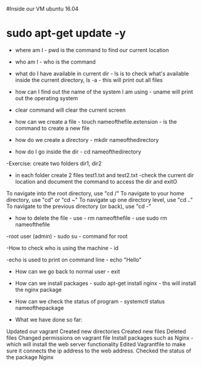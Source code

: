 #Inside our VM ubuntu 16.04

# sudo apt-get update -y

- where am I - pwd is the command to find our current location 
- who am I - who is the command 
- what do I have available in current dir - ls is to check what's available inside the current directory, ls -a - this
will print out all files
- how can I find out the name of the system I am using - uname will print out the operating system
- clear command will clear the current screen

- how can we create a file - touch nameofthefile.extension - is the command to create a new file
- how do we create a directory - mkdir nameofthedirectory
- how do I go inside the dir - cd nameofthedirectory

-Exercise: create two folders dir1, dir2
- in each folder create 2 files test1.txt and test2.txt
-check the current dir location and document the command to access the dir and exitO

To navigate into the root directory, use "cd /"
To navigate to your home directory, use "cd" or "cd ~"
To navigate up one directory level, use "cd .."
To navigate to the previous directory (or back), use "cd -"

- how to delete the file - use - rm nameofthefile - use sudo rm nameofthefile

-root user (admin) - sudo su - command for root

-How to check who is using the machine - id

-echo is used to print on command line - echo "Hello"

- How can we go back to normal user - exit


- How can we install packages - sudo apt-get install nginx - ths will install the nginx package

- How can we check the status of program - systemctl status nameofthepackage

- What we have done so far:

Updated our vagrant 
Created new directories
Created new files 
Deleted files 
Changed permissions on vagrant file
Install packages such as Nginx - which will install the web server functionality
Edited Vagrantfile to make sure it connects the ip address to the web address.
Checked the status of the package Nginx
